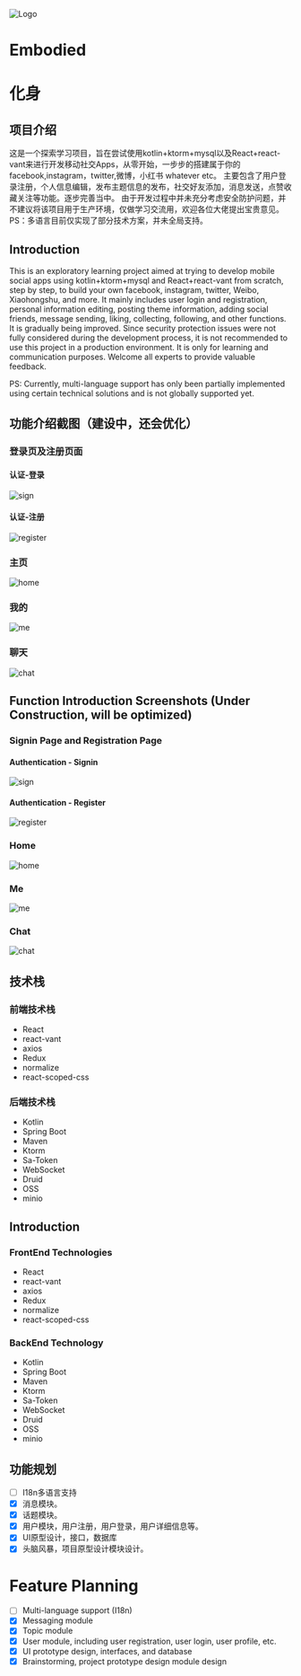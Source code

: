 ![Logo](https://github.com/MarsZone/Embodied/blob/main/assets/logo-embodied.png)

# Embodied
# 化身

## 项目介绍

这是一个探索学习项目，旨在尝试使用kotlin+ktorm+mysql以及React+react-vant来进行开发移动社交Apps，从零开始，一步步的搭建属于你的facebook,instagram，twitter,微博，小红书 whatever etc。
主要包含了用户登录注册，个人信息编辑，发布主题信息的发布，社交好友添加，消息发送，点赞收藏关注等功能。逐步完善当中。
由于开发过程中并未充分考虑安全防护问题，并不建议将该项目用于生产环境，仅做学习交流用，欢迎各位大佬提出宝贵意见。
PS：多语言目前仅实现了部分技术方案，并未全局支持。

## Introduction

This is an exploratory learning project aimed at trying to develop mobile social apps using kotlin+ktorm+mysql and React+react-vant from scratch, step by step, to build your own facebook, instagram, twitter, Weibo, Xiaohongshu, and more.
It mainly includes user login and registration, personal information editing, posting theme information, adding social friends, message sending, liking, collecting, following, and other functions. It is gradually being improved.
Since security protection issues were not fully considered during the development process, it is not recommended to use this project in a production environment. It is only for learning and communication purposes. Welcome all experts to provide valuable feedback.

PS: Currently, multi-language support has only been partially implemented using certain technical solutions and is not globally supported yet.

## 功能介绍截图（建设中，还会优化）

### 登录页及注册页面
#### 认证-登录
![sign](https://github.com/MarsZone/Embodied/blob/main/assets/screenshot/sign.png)
#### 认证-注册
![register](https://github.com/MarsZone/Embodied/blob/main/assets/screenshot/register.png)
### 主页
![home](https://github.com/MarsZone/Embodied/blob/main/assets/screenshot/home.png)
### 我的
![me](https://github.com/MarsZone/Embodied/blob/main/assets/screenshot/me.png)
### 聊天
![chat](https://github.com/MarsZone/Embodied/blob/main/assets/screenshot/chat.png)

## Function Introduction Screenshots (Under Construction, will be optimized)

### Signin Page and Registration Page
#### Authentication - Signin
![sign](https://github.com/MarsZone/Embodied/blob/main/assets/screenshot/sign.png)
#### Authentication - Register
![register](https://github.com/MarsZone/Embodied/blob/main/assets/screenshot/register.png)
### Home
![home](https://github.com/MarsZone/Embodied/blob/main/assets/screenshot/home.png)
### Me
![me](https://github.com/MarsZone/Embodied/blob/main/assets/screenshot/me.png)
### Chat
![chat](https://github.com/MarsZone/Embodied/blob/main/assets/screenshot/chat.png)

## 技术栈

### 前端技术栈
* React
* react-vant
* axios
* Redux
* normalize
* react-scoped-css

### 后端技术栈
* Kotlin
* Spring Boot
* Maven
* Ktorm
* Sa-Token
* WebSocket
* Druid
* OSS
* minio

## Introduction

### FrontEnd Technologies 
* React
* react-vant
* axios
* Redux
* normalize
* react-scoped-css

### BackEnd Technology
* Kotlin
* Spring Boot
* Maven
* Ktorm
* Sa-Token
* WebSocket
* Druid
* OSS
* minio

## 功能规划

- [ ] I18n多语言支持
- [x] 消息模块。
- [x] 话题模块。
- [x] 用户模块，用户注册，用户登录，用户详细信息等。
- [x] UI原型设计，接口，数据库
- [x] 头脑风暴，项目原型设计模块设计。

# Feature Planning
- [ ] Multi-language support (I18n)
- [x] Messaging module
- [x] Topic module
- [x] User module, including user registration, user login, user profile, etc.
- [x] UI prototype design, interfaces, and database
- [x] Brainstorming, project prototype design module design
